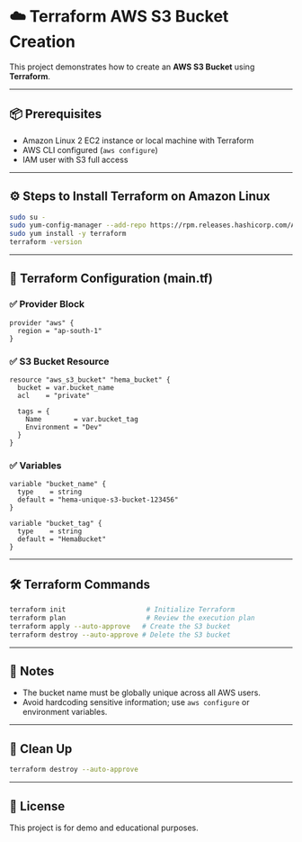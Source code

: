 # ☁️ Terraform AWS S3 Bucket Creation

This project demonstrates how to create an **AWS S3 Bucket** using **Terraform**.

---

## 📦 Prerequisites

- Amazon Linux 2 EC2 instance or local machine with Terraform
- AWS CLI configured (`aws configure`)
- IAM user with S3 full access

---

## ⚙️ Steps to Install Terraform on Amazon Linux

```bash
sudo su -
sudo yum-config-manager --add-repo https://rpm.releases.hashicorp.com/AmazonLinux/hashicorp.repo
sudo yum install -y terraform
terraform -version
```

---

## 📁 Terraform Configuration (main.tf)

### ✅ Provider Block

```hcl
provider "aws" {
  region = "ap-south-1"
}
```

### ✅ S3 Bucket Resource

```hcl
resource "aws_s3_bucket" "hema_bucket" {
  bucket = var.bucket_name
  acl    = "private"

  tags = {
    Name        = var.bucket_tag
    Environment = "Dev"
  }
}
```

### ✅ Variables

```hcl
variable "bucket_name" {
  type    = string
  default = "hema-unique-s3-bucket-123456"
}

variable "bucket_tag" {
  type    = string
  default = "HemaBucket"
}
```

---

## 🛠️ Terraform Commands

```bash
terraform init                    # Initialize Terraform
terraform plan                    # Review the execution plan
terraform apply --auto-approve   # Create the S3 bucket
terraform destroy --auto-approve # Delete the S3 bucket
```

---

## 📌 Notes

- The bucket name must be globally unique across all AWS users.
- Avoid hardcoding sensitive information; use `aws configure` or environment variables.

---

## 🧹 Clean Up

```bash
terraform destroy --auto-approve
```

---

## 🧾 License

This project is for demo and educational purposes.
